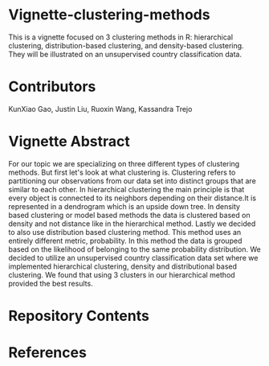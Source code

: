 # Vignette-clustering-methods

This is a vignette focused on 3 clustering methods in R: hierarchical clustering, distribution-based clustering, and density-based clustering. They will be illustrated on an unsupervised country classification data.

# Contributors 
KunXiao Gao, Justin Liu, Ruoxin Wang, Kassandra Trejo 

# Vignette Abstract
For our topic we are specializing on three different types of clustering methods. But first let's look at what clustering is. Clustering refers to partitioning our observations from our data set into distinct groups that are similar to each other. In hierarchical clustering the main principle is that every object is connected to its neighbors depending on their distance.It is represented in a dendrogram which is an upside down tree. In density based clustering or model based methods the data is clustered based on density and not distance like in the hierarchical method. Lastly we decided to also use distribution based clustering method. This method uses an entirely different metric, probability. In this method the data is grouped based on the likelihood of belonging to the same probability distribution. We decided to utilize an unsupervised country classification data set where we implemented hierarchical clustering, density and distributional based clustering. We found that using 3 clusters in our hierarchical method provided the best results. 
# Repository Contents 



# References
